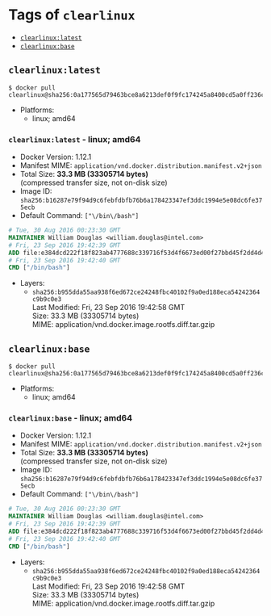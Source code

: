 <!-- THIS FILE IS GENERATED VIA './update-remote.sh' -->

# Tags of `clearlinux`

-	[`clearlinux:latest`](#clearlinuxlatest)
-	[`clearlinux:base`](#clearlinuxbase)

## `clearlinux:latest`

```console
$ docker pull clearlinux@sha256:0a177565d79463bce8a6213def0f9fc174245a8400cd5a0ff236cc91543175f9
```

-	Platforms:
	-	linux; amd64

### `clearlinux:latest` - linux; amd64

-	Docker Version: 1.12.1
-	Manifest MIME: `application/vnd.docker.distribution.manifest.v2+json`
-	Total Size: **33.3 MB (33305714 bytes)**  
	(compressed transfer size, not on-disk size)
-	Image ID: `sha256:b16287e79f94d9c6febfdbfb76b6a178423347ef3ddc1994e5e08dc6fe375ecb`
-	Default Command: `["\/bin\/bash"]`

```dockerfile
# Tue, 30 Aug 2016 00:23:30 GMT
MAINTAINER William Douglas <william.douglas@intel.com>
# Fri, 23 Sep 2016 19:42:39 GMT
ADD file:e384dcd222f18f823ab4777688c339716f53d4f6673ed00f27bbd45f2dd4d4eb in / 
# Fri, 23 Sep 2016 19:42:40 GMT
CMD ["/bin/bash"]
```

-	Layers:
	-	`sha256:b955dda55aa938f6ed672ce24248fbc40102f9a0ed188eca54242364c9b9c0e3`  
		Last Modified: Fri, 23 Sep 2016 19:42:58 GMT  
		Size: 33.3 MB (33305714 bytes)  
		MIME: application/vnd.docker.image.rootfs.diff.tar.gzip

## `clearlinux:base`

```console
$ docker pull clearlinux@sha256:0a177565d79463bce8a6213def0f9fc174245a8400cd5a0ff236cc91543175f9
```

-	Platforms:
	-	linux; amd64

### `clearlinux:base` - linux; amd64

-	Docker Version: 1.12.1
-	Manifest MIME: `application/vnd.docker.distribution.manifest.v2+json`
-	Total Size: **33.3 MB (33305714 bytes)**  
	(compressed transfer size, not on-disk size)
-	Image ID: `sha256:b16287e79f94d9c6febfdbfb76b6a178423347ef3ddc1994e5e08dc6fe375ecb`
-	Default Command: `["\/bin\/bash"]`

```dockerfile
# Tue, 30 Aug 2016 00:23:30 GMT
MAINTAINER William Douglas <william.douglas@intel.com>
# Fri, 23 Sep 2016 19:42:39 GMT
ADD file:e384dcd222f18f823ab4777688c339716f53d4f6673ed00f27bbd45f2dd4d4eb in / 
# Fri, 23 Sep 2016 19:42:40 GMT
CMD ["/bin/bash"]
```

-	Layers:
	-	`sha256:b955dda55aa938f6ed672ce24248fbc40102f9a0ed188eca54242364c9b9c0e3`  
		Last Modified: Fri, 23 Sep 2016 19:42:58 GMT  
		Size: 33.3 MB (33305714 bytes)  
		MIME: application/vnd.docker.image.rootfs.diff.tar.gzip
